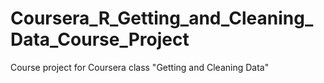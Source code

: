 # Coursera_R_Getting_and_Cleaning_Data_Course_Project
Course project for Coursera class "Getting and Cleaning Data"
